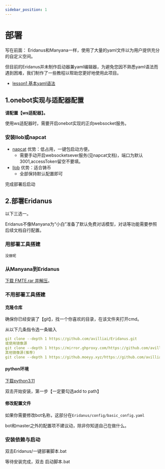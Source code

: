 ```yaml
---
sidebar_position: 1
---
```

# 部署
写在前面：
Eridanus和Manyana一样，使用了大量的yaml文件以为用户提供充分的自定义空间。

但目前的Eridanus并未制作启动器兼yaml编辑器，为避免您因不熟悉yaml语法而遇到困难，我们制作了一些教程以帮助您更好地使用此项目。
- [lesson1 基本yaml语法](https://eridanus-doc.netlify.app/docs/lessons/lesson1) 

## 1.onebot实现与适配器配置
**请配置【ws适配器】。**

使用ws适配器时，需要开启onebot实现的正向websocket服务。

### 安装llob或napcat
- [napcat](https://napneko.github.io/) 优势：低占用，一键包启动方便。
  - 需要手动开启websocketsever服务(见napcat文档)，端口为默认3001,accessToken留空不要填。
- [llob](https://llonebot.github.io/zh-CN/guide/getting-started) 优势：适合铸币
  - 全部保持默认配置即可

完成部署后启动
## 2.部署Eridanus
以下三选一。

Eridanus不像Manyana为“小白”准备了默认免费对话模型，对话等功能需要参照后续文档自行配置。
### 用部署工具搭建
`没做呢`
### 从Manyana到Eridanus
[下载 FMTE.rar 并解压](https://github.com/avilliai/Eridanus/releases/tag/FMTE)。
### 不用部署工具搭建
#### 克隆仓库 
确保你已经安装了【git】，找一个你喜欢的目录，在该文件夹打开cmd。

从以下几条指令选一条输入
```yaml
git clone --depth 1 https://github.com/avilliai/Eridanus.git
或使用镜像源
git clone --depth 1 https://mirror.ghproxy.com/https://github.com/avilliai/Eridanus.git
其他镜像源(推荐)
git clone --depth 1 https://github.moeyy.xyz/https://github.com/avilliai/Eridanus.git
```
#### python环境
[下载python3.11](https://mirrors.huaweicloud.com/python/3.11.0/python-3.11.0-amd64.exe)

双击开始安装，第一步【一定要勾选add to path】
#### 修改配置文件
如果你需要修改bot名称，这部分在`Eridanus/config/basic_config.yaml`

bot和master之外的配置项不建议动，除非你知道自己在做什么。
### 安装依赖与启动
双击Eridanus/一键部署脚本.bat

等待安装完成，双击 启动脚本.bat





